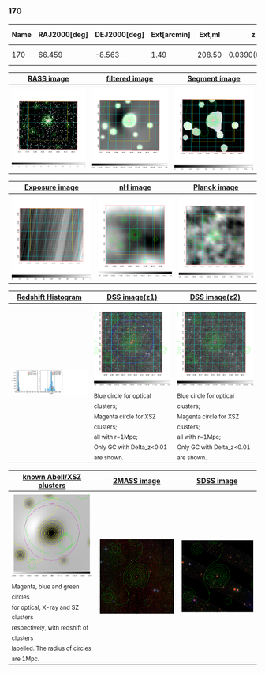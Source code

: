 <div STYLE="page-break-after: always;"></div>

### 170

|Name|RAJ2000[deg]|DEJ2000[deg] |Ext[arcmin]| Ext,ml | z | z_src| C|GC(XSZ,Delta_z<0.01)| GC(OPT,Delta_z<0.01)|GC| R_sig[arcmin] | R500[arcmin] | R500[Mpc]| CRsig[c/s] | CR500[c/s] |L500[1E44 erg/s]|F500[1E-12 erg/s/cm^2]| M500[1E14 Msun]|Tx[keV]|Cnt_sig|Beta|Rc[arcmin]|Comment|Alias|
|---|---|---|---|---|---|------|---|--------|---------|----------|---|---|---|---|---|---|---|---|---|---|---|---|---|---|
|170| 66.459| -8.563| 1.49| 208.50| 0.0390(0.005)| z1, z_xsz| B| MCXC| N| MCXC, N, W| 11.725| 20.597| 0.955| 1.302(0.081)| 1.488(0.092)| 0.909(0.024)| 25.678(0.690)| 2.57(0.03)| 3.88(0.03)| 321.5| 0.660(-0.048+0.062)| 2.184(-0.387+0.448)| -| k110|

|[RASS image](../image/170/170_img.pdf)|[filtered image](../image/170/170_fil.pdf)|[Segment image](../image/170/170_seg.pdf)|
|-------------------|--------------------|-------------------|
| <img src="../image/170/170_img.png" width="300">  | <img src="../image/170/170_fil.png" width="300">   | <img src="../image/170/170_seg.png" width="300">  |

|[Exposure image](../image/170/170_mex.pdf)| [nH image](../image/170/170_nh.pdf)| [Planck image](../image/170/170_p.pdf)|
|-------------------|--------------------|-------------------|
|<img src="../image/170/170_mex.png" width="300">   | <img src="../image/170/170_nh.png" width="300">    | <img src="../image/170/170_p.png" width="300"> |

|[Redshift Histogram](../image/170/170_zg.pdf) | [DSS image(z1)](../image/170/170_dss_z1.pdf)      |  [DSS image(z2)](../image/170/170_dss_z2.pdf)    |
|-------------------|--------------------|-------------------|
|<img src="../image/170/170_zg.png" width="300"> |<img src="../image/170/170_dss_z1.png" width="300"> <sub><br>Blue circle for optical clusters; <br>Magenta circle for XSZ clusters; <br>all with r=1Mpc; <br>Only GC with Delta_z<0.01 are shown. </sub>| <img src="../image/170/170_dss_z2.png" width="300"><sub><br>Blue circle for optical clusters; <br>Magenta circle for XSZ clusters; <br>all with r=1Mpc; <br>Only GC with Delta_z<0.01 are shown. </sub> |

|[known Abell/XSZ clusters](../image/170/170_gc.pdf) | [2MASS image](../image/170/170_2mass.pdf)      |[SDSS image](../image/170/170_sdss.pdf)   |
|-------------------|-------------------|-------------------|
|<img src=../image/170/170_gc.png width="300"> <br><sub>Magenta, blue and green circles <br>for optical, X-ray and SZ clusters <br>respectively, with redshift of clusters <br>labelled. The radius of circles <br>are 1Mpc.</sub>|<img src="../image/170/170_2mass.png" width="300">  | <img src="../image/170/170_sdss.png" width="300">  |




